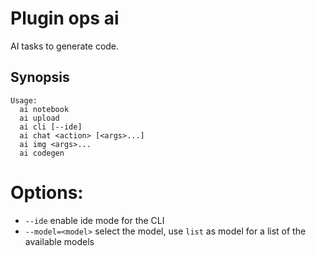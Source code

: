 # Plugin ops ai

AI tasks to generate code.

## Synopsis

```text
Usage:
  ai notebook
  ai upload
  ai cli [--ide]
  ai chat <action> [<args>...]
  ai img <args>...
  ai codegen
```

# Options:

- `--ide`   enable ide mode for the CLI
- `--model=<model>` select the model, use  `list` as model for a list of the available models

